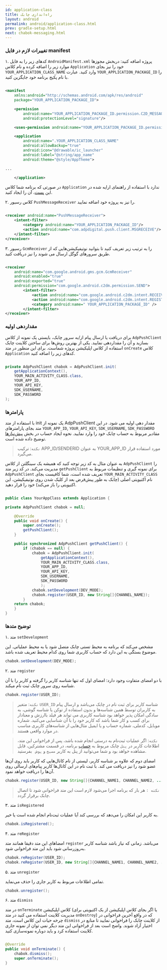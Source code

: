 ```yaml
---
id: application-class
title: راه‌اندازی چابک
layout: android
permalink: android/application-class.html
prev: gradle-setup.html
next: chabok-messaging.html
---
```




### تغییرات لازم در فایل manifest

۱. کدهای زیر را به فایل `AndroidManifest.xml` پروژه اضافه کنید:
دربخش مجوز‌ها موارد زیر را اضافه کرده و نام کلاس `Application` خود را نیز بجای `YOUR_APPLICATION_CLASS_NAME` وارد کنید. عبارت `YOUR_APPLICATION_PACKAGE_ID` را با نام پکیج برنامه خود جایگزین کنید.

```xml

<manifest
    xmlns:android="http://schemas.android.com/apk/res/android"
    package="YOUR_APPLICATION_PACKAGE_ID">

    <permission
        android:name="YOUR_APPLICATION_PACKAGE_ID.permission.C2D_MESSAGE"
        android:protectionLevel="signature"/>

    <uses-permission android:name="YOUR_APPLICATION_PACKAGE_ID.permission.C2D_MESSAGE" />

    <application
        android:name=".YOUR_APPLICATION_CLASS_NAME"
        android:allowBackup="true"
        android:icon="@drawable/ic_launcher"
        android:label="@string/app_name"
        android:theme="@style/AppTheme">

...

    </application>

```

در صورتی که برنامه شما کلاس `Application` ندارد با استفاده از راهنمای ارایه شده در این [پست](https://www.mobomo.com/2011/05/how-to-use-application-object-of-android/)، آن را ایجاد کنید.

۲. کلاس رسیور `PushMessageReceiver` را نیز به پروژه خود اضافه نمایید.

```xml

<receiver android:name="PushMessageReceiver">
    <intent-filter>
        <category android:name="YOUR_APPLICATION_PACKAGE_ID"/>
        <action android:name="com.adpdigital.push.client.MSGRECEIVE"/>
    </intent-filter>
</receiver>

```

۳. رسیور `GcmReceiver` را به ترتیب زیر تعریف کنید تا بتوانید نوتیفیکیشن‌هایی که از طریق سرور‌های گوگل ارسال می شوند را نیز دریافت کنید.

```xml

<receiver
    android:name="com.google.android.gms.gcm.GcmReceiver"
    android:enabled="true"
    android:exported="true"
    android:permission="com.google.android.c2dm.permission.SEND">
        <intent-filter>
            <action android:name="com.google.android.c2dm.intent.RECEIVE" />
            <action android:name="com.google.android.c2dm.intent.REGISTRATION" />
            <category android:name=" YOUR_APPLICATION_PACKAGE_ID" />
        </intent-filter>
</receiver>

```






### مقداردهی اولیه
برای دریافت یا ارسال پیام از/به سرور چابک، بایستی یک نمونه از کلاس `AdpPushClient` بسازید و آن را مقداردهی نمایید. یکی از بهترین روش‌ها برای ساختن کلاینت چابک استفاده از کلاس اپلیکیشن پروژه شماست. برای این منظور در متد `onCreate` کلاس `Application` کدهای زیر را اضافه کنید.

```java

private AdpPushClient chabok = AdpPushClient.init(
    getApplicationContext(),
    YOUR_MAIN_ACTIVITY_CLASS.class,
    YOUR_APP_ID,
    YOUR_API_KEY,
    SDK_USERNAME,
    SDK_PASSWORD
); 
```

### پارامترها

با استفاده از متد init یک نمونه از AdpPushClient مقدار دهی اولیه می شود. در این متد بجای پارامتر‌های `YOUR_APP_ID`, `YOUR_API_KEY`, `SDK_USERNAME`, `SDK_PASSWORD` مقادیر مربوط به حساب چابک خود را وارد نمایید. نحوه ایجاد حساب در بخش [پیش‌نیازها](required.html) توضیح داده شده است.

> `نکته`: ترکیب APP_ID/SENDERID به عنوان YOUR_APP_ID مورد استفاده قرار می‌گیرد.

به عنوان مثال به کد زیر توجه کنید که همیشه یک سینگلتن از کلاس `AdpPushClient` را مدیریت می‌کند. 
در کد زیر متد `getPushClient` برای نمونه گیری و تنظیمات مربوط به `AdpPushClient` تعریف شده است، شما کافیست بجای `YOUR_MAIN_ACTIVITY_CLASS` نام اکتیویتی اصلی (چابک به طور پیش‌فرض بعد از کلیک شدن روی نوتیفیکیشن، این اکتیویتی را باز می‌کند) خود را قرار دهید.


```java

public class YourAppClass extends Application {

private AdpPushClient chabok = null;

    @Override
    public void onCreate() {
        super.onCreate();
        getPushClient();
    }

    public synchronized AdpPushClient getPushClient() {
        if (chabok == null) {
            chabok = AdpPushClient.init(
                getApplicationContext(),
                YOUR_MAIN_ACTIVITY_CLASS.class,
                YOUR_APP_ID,
                YOUR_API_KEY,
                SDK_USERNAME,
                SDK_PASSWORD
                );
            chabok.setDevelopment(DEV_MODE);
            chabok.register(USER_ID, new String[]{CHANNEL_NAME});
        }
    return chabok;
    }
}
```

### توضیح متدها

۱. متد `setDevelopment`

مشخص می‌کند که برنامه به محیط تستی چابک متصل شود یا به محیط عملیاتی. این موضوع بستگی به این دارد که حساب کاربری شما روی کدام محیط تعریف شده باشد.

```java
chabok.setDevelopment(DEV_MODE);
```


۲. متد `register`

با دو امضای متفاوت وجود دارد:
امضای اول که تنها شناسه کاربر را گرفته و کاربر را با آن شناسه روی سرور چابک ثبت نام میکند.

```java
chabok.register(USER_ID);
```

> `نکته`: متغیر `USER_ID` شناسه کاربر برای ثبت نام در چابک می‌باشد و ارسال پیام‌ به کاربران توسط همین شناسه‌ها و بدون استفاده از توکن یا شناسه گوشی، به سادگی امکان پذیر خواهد بود شناسه کاربری می تواند هر فیلد باارزش و معنا‌دار برای کسب و کار شما باشد که کاربر خود را با آن شناسایی می‌کنید. شماره موبایل، کدملی، شماره حساب و یا ایمیل مثال‌هایی از شناسه‌های کاربری مناسب در موارد واقعی هستند. 
>



> `نکته`: اگر عملیات ثبت‌نام به درستی انجام شده باشد، پس از فراخوانی این متد،
> اطلاعات کاربر در `پنل`  چابک مربوط به [حساب](http://chabokpush.com)
> برنامه، در قسمت مشترکین، قابل مشاهده خواهد بود و شما می‌توانید از پنل به
> کاربر `مسیج` و `پوش ` بفرستید.


امضای دوم که علاوه بر شناسه کاربر، لیستی از نام‌ کانال‌هایی که کاربر باید روی آن‌ها عضو شود را نیز دریافت می کند. با ثبت نام در این کانال‌ها کاربر پیام‌های ارسالی روی آن‌ها را دریافت خواهد نمود.

```java
chabok.register(USER_ID, new String[]{CHANNEL_NAME1, CHANNEL_NAME2, ...});
```


> `نکته :` هر بار که برنامه اجرا می‌شود لازم است این متد فراخوانی شود تا اتصال چابک برقرار گردد.



۳. متد `isRegistered`

به کاربر این امکان را می‌دهد که بررسی کند آیا عملیات ثبت‌نام انجام شده است یا خیر.


```java
chabok.isRegistered();
```

۴. متد `reRegister`

امضاهای این متد دقیقا همانند متد `register` می‌باشد. زمانی که نیاز باشد شناسه کاربر به‌روزرسانی شود باید این متد فراخوانی شود.


```java
chabok.reRegister(USER_ID);
chabok.reRegister(USER_ID, new String[]{CHANNEL_NAME1, CHANNEL_NAME2, ...});
```

۵. متد `unregister`

تمامی اطلاعات مربوط به کاربر جاری را حذف می‌نماید.


```java
chabok.unregister();
```

۶. متد `dismiss`

در متد `onTerminate` کلاس اپلیکیشن (یا اگر بجای کلاس اپلیکیشن از یک اکتیویتی برای مدیریت کلاینت استفاده می کنید در متد `onDestroy`) که در واقع آخرین فراخوانی در چرخه حیات این کلاس است، متد `dismiss` از کلاینت چابک را فراخوانی نمایید تا منابع در اختیار آزاد شوند. واضح است بعد از فراخوانی این متد دیگر نمی توان از نمونه جاری کلاینت استفاده کرد و باید دوباره نمونه‌سازی کنید.

```java

@Override
public void onTerminate() {
    chabok.dismiss();
    super.onTerminate();
}

```

